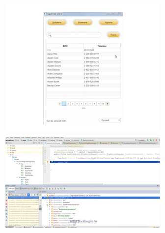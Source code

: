 ![Image alt](https://github.com/JanaJasinovski/springlibrary/blob/master/addr.jpg)

![Image alt](https://github.com/JanaJasinovski/springlibrary/blob/master/backend.jpg)
